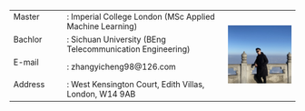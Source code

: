 <head>
    <meta charset="UTF-8">
    <title>Document</title>
    <style>
        span{
            width: 80px;
            text-align: justify;
            float: left;
        }
        span:after{
            content:'.';
            width: 100%;
            display: inline-block;
            overflow: hidden;
            height: 0;
        }
    </style>
</head>


<body>
<table border="0" align = "left">


  <tr height="40px">
    <td><span>Master</span></td>
    <td>: Imperial College London (MSc Applied Machine Learning)</td>
    <td  rowspan="4" width = "25%"><img src="profile.jpg" width="100%"> </td>
  </tr>
  <tr height="40px">
    <td><span>Bachlor</span></td>
    <td>: Sichuan University (BEng Telecommunication Engineering)</td>

  </tr>
  <tr height="40px">
    <td><span>E-mail</span></td>
    <td>: zhangyicheng98@126.com</td>

  </tr>
  <tr height="40px">
    <td><span>Address</span></td>
    <td>: West Kensington Court, Edith Villas, London, W14 9AB</td>

  </tr>

</table>

